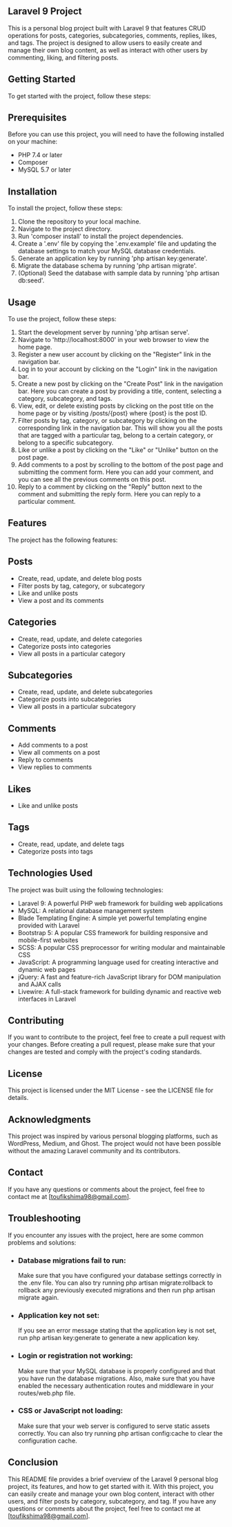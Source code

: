 ## Laravel 9  Project

This is a personal blog project built with Laravel 9 that features CRUD operations for posts, categories, subcategories, comments, replies, likes, and tags. The project is designed to allow users to easily create and manage their own blog content, as well as interact with other users by commenting, liking, and filtering posts.

## Getting Started

To get started with the project, follow these steps:

## Prerequisites

Before you can use this project, you will need to have the following installed on your machine:

- PHP 7.4 or later
- Composer
- MySQL 5.7 or later

## Installation

To install the project, follow these steps:

1. Clone the repository to your local machine.
2. Navigate to the project directory.
3. Run 'composer install' to install the project dependencies.
4. Create a '.env' file by copying the '.env.example' file and updating the database settings to match your MySQL database credentials.
5. Generate an application key by running 'php artisan key:generate'.
6. Migrate the database schema by running 'php artisan migrate'.
7. (Optional) Seed the database with sample data by running 'php artisan db:seed'.

## Usage

To use the project, follow these steps:

1. Start the development server by running 'php artisan serve'.
2. Navigate to 'http://localhost:8000' in your web browser to view the home page.
3. Register a new user account by clicking on the "Register" link in the navigation bar.
4. Log in to your account by clicking on the "Login" link in the navigation bar.
5. Create a new post by clicking on the "Create Post" link in the navigation bar. Here you can create a post by providing a title, content, selecting a category, subcategory, and tags.
6. View, edit, or delete existing posts by clicking on the post title on the home page or by visiting /posts/{post} where {post} is the post ID.
7. Filter posts by tag, category, or subcategory by clicking on the corresponding link in the navigation bar. This will show you all the posts that are tagged with a particular tag, belong to a certain category, or belong to a specific subcategory.
8. Like or unlike a post by clicking on the "Like" or "Unlike" button on the post page.
9. Add comments to a post by scrolling to the bottom of the post page and submitting the comment form. Here you can add your comment, and you can see all the previous comments on this post.
10. Reply to a comment by clicking on the "Reply" button next to the comment and submitting the reply form. Here you can reply to a particular comment.

## Features

The project has the following features:

## Posts

- Create, read, update, and delete blog posts
- Filter posts by tag, category, or subcategory
- Like and unlike posts
- View a post and its comments

## Categories
- Create, read, update, and delete categories
- Categorize posts into categories
- View all posts in a particular category

## Subcategories

- Create, read, update, and delete subcategories
- Categorize posts into subcategories
- View all posts in a particular subcategory

## Comments

- Add comments to a post
- View all comments on a post
- Reply to comments
- View replies to comments

## Likes

- Like and unlike posts

## Tags

- Create, read, update, and delete tags
- Categorize posts into tags

## Technologies Used

The project was built using the following technologies:

- Laravel 9: A powerful PHP web framework for building web applications
- MySQL: A relational database management system
- Blade Templating Engine: A simple yet powerful templating engine provided with Laravel
- Bootstrap 5: A popular CSS framework for building responsive and mobile-first websites
- SCSS: A popular CSS preprocessor for writing modular and maintainable CSS
- JavaScript: A programming language used for creating interactive and dynamic web pages
- jQuery: A fast and feature-rich JavaScript library for DOM manipulation and AJAX calls
- Livewire: A full-stack framework for building dynamic and reactive web interfaces in Laravel

## Contributing

If you want to contribute to the project, feel free to create a pull request with your changes. Before creating a pull request, please make sure that your changes are tested and comply with the project's coding standards.

## License
This project is licensed under the MIT License - see the LICENSE file for details.

## Acknowledgments
This project was inspired by various personal blogging platforms, such as WordPress, Medium, and Ghost. The project would not have been possible without the amazing Laravel community and its contributors.

## Contact
If you have any questions or comments about the project, feel free to contact me at [toufikshima98@gmail.com].

## Troubleshooting

If you encounter any issues with the project, here are some common problems and solutions:

- <h3> Database migrations fail to run: </h3> Make sure that you have configured your database settings correctly in the .env file. You can also try running php artisan migrate:rollback to rollback any previously executed migrations and then run php artisan migrate again.
- <h3> Application key not set: </h3> If you see an error message stating that the application key is not set, run php artisan key:generate to generate a new application key.
- <h3> Login or registration not working:</h3>  Make sure that your MySQL database is properly configured and that you have run the database migrations. Also, make sure that you have enabled the necessary authentication routes and middleware in your routes/web.php file.
- <h3> CSS or JavaScript not loading: </h3> Make sure that your web server is configured to serve static assets correctly. You can also try running php artisan config:cache to clear the configuration cache.

## Conclusion

This README file provides a brief overview of the Laravel 9 personal blog project, its features, and how to get started with it. With this project, you can easily create and manage your own blog content, interact with other users, and filter posts by category, subcategory, and tag. If you have any questions or comments about the project, feel free to contact me at [toufikshima98@gmail.com].
